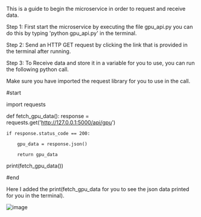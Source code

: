 This is a guide to begin the microservice in order to request and receive data.

Step 1: First start the microservice by executing the file gpu_api.py you can do this by typing 'python gpu_api.py' in the terminal.

Step 2: Send an HTTP GET request by clicking the link that is provided in the terminal after running.

Step 3: To Receive data and store it in a variable for you to use, you can run the following python call.

Make sure you have imported the request library for you to use in the call.

#start

import requests

def fetch_gpu_data():
    response = requests.get('http://127.0.0.1:5000/api/gpu')
    
    if response.status_code == 200:
    
        gpu_data = response.json()
        
        return gpu_data
print(fetch_gpu_data())

#end

Here I added the print(fetch_gpu_data for you to see the json data printed for you in the terminal).

![image](https://user-images.githubusercontent.com/102646172/236986601-b42dbecb-f7fe-4027-9b96-0ee4e95be70e.png)
